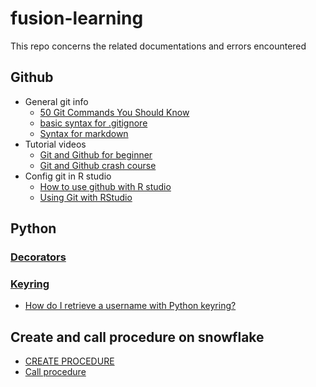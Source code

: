 # fusion-learning
This repo concerns the related documentations and errors encountered

## Github
* General git info
  * [50 Git Commands You Should Know](https://www.freecodecamp.org/news/git-cheat-sheet/)
  * [basic syntax for .gitignore](https://www.atlassian.com/git/tutorials/saving-changes/gitignore)
  * [Syntax for markdown](https://www.markdownguide.org/basic-syntax/)
* Tutorial videos
  * [Git and Github for beginner](https://www.youtube.com/watch?v=RGOj5yH7evk)
  * [Git and Github crash course](https://www.youtube.com/watch?v=SWYqp7iY_Tc&ab_channel=freeCodeCamp.orgfreeCodeCamp.orgVerified)
* Config git in R studio
  * [How to use github with R studio](https://www.geo.uzh.ch/microsite/reproducible_research/post/rr-rstudio-git/)
  * [Using Git with RStudio](https://jennybc.github.io/2014-05-12-ubc/ubc-r/session03_git.html)

## Python
### [Decorators](https://www.geeksforgeeks.org/decorators-in-python/)
### [Keyring](https://pypi.org/project/keyring/3.5/#configure-your-keyring-lib)
  * [How do I retrieve a username with Python keyring?](https://stackoverflow.com/questions/15235139/how-do-i-retrieve-a-username-with-python-keyring)

## Create and call procedure on snowflake
  * [CREATE PROCEDURE](https://docs.snowflake.com/en/sql-reference/sql/create-procedure.html)
  * [Call procedure](https://docs.snowflake.com/en/sql-reference/sql/call.html)

